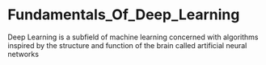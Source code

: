 # Fundamentals_Of_Deep_Learning
Deep Learning is a subfield of machine learning concerned with algorithms inspired by the structure and function of the brain called artificial neural networks
